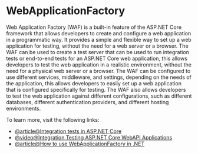 # WebApplicationFactory

Web Application Factory (WAF) is a built-in feature of the ASP.NET Core framework that allows developers to create and configure a web application in a programmatic way. It provides a simple and flexible way to set up a web application for testing, without the need for a web server or a browser. The WAF can be used to create a test server that can be used to run integration tests or end-to-end tests for an ASP.NET Core web application, this allows developers to test the web application in a realistic environment, without the need for a physical web server or a browser. The WAF can be configured to use different services, middleware, and settings, depending on the needs of the application, this allows developers to easily set up a web application that is configured specifically for testing. The WAF also allows developers to test the web application against different configurations, such as different databases, different authentication providers, and different hosting environments.

To learn more, visit the following links:

- [@article@Integration tests in ASP.NET Core](https://learn.microsoft.com/en-us/aspnet/core/test/integration-tests?view=aspnetcore-7.0)
- [@video@Integration Testing ASP.NET Core WebAPI Applications](https://www.youtube.com/watch?v=xs8gNQjCXw0)
- [@article@How to use WebApplicationFactory in .NET](https://stackoverflow.com/questions/69058176/how-to-use-webapplicationfactory-in-net6-without-speakable-entry-point)
